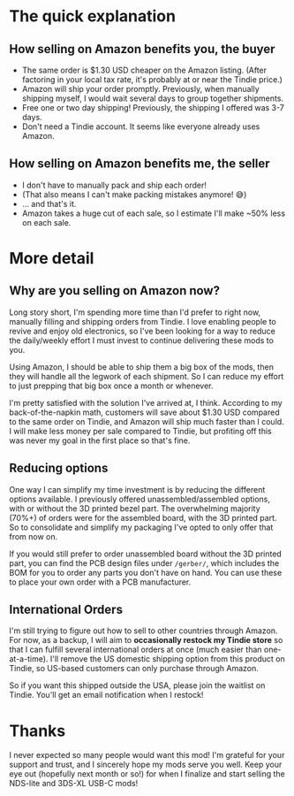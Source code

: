 # The quick explanation

## How selling on Amazon benefits you, the buyer
* The same order is $1.30 USD cheaper on the Amazon listing. (After factoring in your local tax rate, it's probably at or near the Tindie price.)
* Amazon will ship your order promptly. Previously, when manually shipping myself, I would wait several days to group together shipments.
* Free one or two day shipping! Previously, the shipping I offered was 3-7 days.
* Don't need a Tindie account. It seems like everyone already uses Amazon.

## How selling on Amazon benefits me, the seller
* I don't have to manually pack and ship each order!
* (That also means I can't make packing mistakes anymore! 😅)
* ... and that's it.
* Amazon takes a huge cut of each sale, so I estimate I'll make ~50% less on each sale.

# More detail

## Why are you selling on Amazon now?

Long story short, I'm spending more time than I'd prefer to right now, manually filling and shipping orders from Tindie. I love enabling people to revive and enjoy old electronics, so I've been looking for a way to reduce the daily/weekly effort I must invest to continue delivering these mods to you.

Using Amazon, I should be able to ship them a big box of the mods, then they will handle all the legwork of each shipment. So I can reduce my effort to just prepping that big box once a month or whenever.

I'm pretty satisfied with the solution I've arrived at, I think. According to my back-of-the-napkin math, customers will save about $1.30 USD compared to the same order on Tindie, and Amazon will ship much faster than I could. I will make less money per sale compared to Tindie, but profiting off this was never my goal in the first place so that's fine.

## Reducing options

One way I can simplify my time investment is by reducing the different options available. I previously offered unassembled/assembled options, with or without the 3D printed bezel part. The overwhelming majority (70%+) of orders were for the assembled board, with the 3D printed part. So to consolidate and simplify my packaging I've opted to only offer that from now on.

If you would still prefer to order unassembled board without the 3D printed part, you can find the PCB design files under `/gerber/`, which includes the BOM for you to order any parts you don't have on hand. You can use these to place your own order with a PCB manufacturer.

## International Orders

I'm still trying to figure out how to sell to other countries through Amazon. For now, as a backup, I will aim to **occasionally restock my Tindie store** so that I can fulfill several international orders at once (much easier than one-at-a-time). I'll remove the US domestic shipping option from this product on Tindie, so US-based customers can only purchase through Amazon.

So if you want this shipped outside the USA, please join the waitlist on Tindie. You'll get an email notification when I restock!

# Thanks

I never expected so many people would want this mod! I'm grateful for your support and trust, and I sincerely hope my mods serve you well. Keep your eye out (hopefully next month or so!) for when I finalize and start selling the NDS-lite and 3DS-XL USB-C mods!